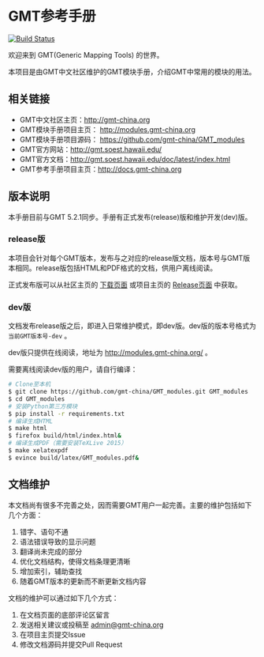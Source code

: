 # GMT参考手册

[![Build Status](https://travis-ci.org/gmt-china/GMT_modules.svg?branch=master)](https://travis-ci.org/gmt-china/GMT_modules)

欢迎来到 GMT(Generic Mapping Tools) 的世界。

本项目是由GMT中文社区维护的GMT模块手册，介绍GMT中常用的模块的用法。

## 相关链接

- GMT中文社区主页：http://gmt-china.org
- GMT模块手册项目主页： http://modules.gmt-china.org
- GMT模块手册项目源码： https://github.com/gmt-china/GMT_modules
- GMT官方网站：http://gmt.soest.hawaii.edu/
- GMT官方文档：http://gmt.soest.hawaii.edu/doc/latest/index.html
- GMT参考手册项目主页：http://docs.gmt-china.org

## 版本说明

本手册目前与GMT 5.2.1同步。手册有正式发布(release)版和维护开发(dev)版。

### release版

本项目会针对每个GMT版本，发布与之对应的release版文档，版本号与GMT版本相同。release版包括HTML和PDF格式的文档，供用户离线阅读。

正式发布版可以从社区主页的 [下载页面](http://gmt-china.org/download/) 或项目主页的 [Release页面](https://github.com/gmt-china/GMT_modules/releases) 中获取。

### dev版

文档发布release版之后，即进入日常维护模式，即dev版。dev版的版本号格式为 `当前GMT版本号-dev` 。

dev版只提供在线阅读，地址为 http://modules.gmt-china.org/ 。

需要离线阅读dev版的用户，请自行编译：

~~~bash
# Clone至本机
$ git clone https://github.com/gmt-china/GMT_modules.git GMT_modules
$ cd GMT_modules
# 安装Python第三方模块
$ pip install -r requirements.txt
# 编译生成HTML
$ make html
$ firefox build/html/index.html&
# 编译生成PDF（需要安装TeXLive 2015）
$ make xelatexpdf
$ evince build/latex/GMT_modules.pdf&
~~~

## 文档维护

本文档尚有很多不完善之处，因而需要GMT用户一起完善。主要的维护包括如下几个方面：

1. 错字、语句不通
2. 语法错误导致的显示问题
3. 翻译尚未完成的部分
4. 优化文档结构，使得文档条理更清晰
5. 增加索引，辅助查找
6. 随着GMT版本的更新而不断更新文档内容

文档的维护可以通过如下几个方式：

1. 在文档页面的底部评论区留言
2. 发送相关建议或投稿至 admin@gmt-china.org
3. 在项目主页提交Issue
4. 修改文档源码并提交Pull Request
